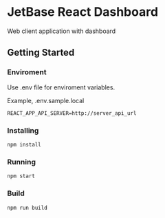 # JetBase React Dashboard

Web client application with dashboard

## Getting Started

### Enviroment

Use .env file for enviroment variables.

Example, .env.sample.local
```
REACT_APP_API_SERVER=http://server_api_url
```

### Installing

```
npm install
```

### Running

```
npm start
```

### Build

```
npm run build
```
